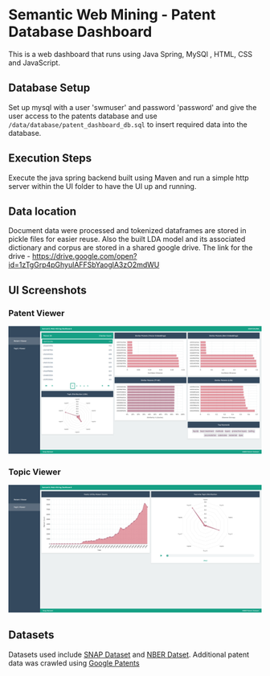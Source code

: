 # Semantic Web Mining - Patent Database Dashboard

This is a web dashboard that runs using Java Spring, MySQl , HTML, CSS and JavaScript.

## Database Setup

Set up mysql with a user 'swmuser' and password 'password' and give the user access to the patents database and use `/data/database/patent_dashboard_db.sql` to insert required data into the database.

## Execution Steps
Execute the java spring backend built using Maven and run a simple http server within the UI folder to have the UI up and running.

## Data location
Document data were processed and tokenized dataframes are stored in pickle files for easier reuse. Also the built LDA model and its associated dictionary and corpus are stored in a shared google drive. The link for the drive - https://drive.google.com/open?id=1zTgGrp4pGhyulAFFSbYaoglA3zO2mdWU

## UI Screenshots
### Patent Viewer
![Alt text](/screenshots/patentViewer.png?raw=true "Patent Viewer")
### Topic Viewer
![Alt text](/screenshots/topicViewer.png?raw=true "Topic Viewer")

## Datasets
Datasets used include [SNAP Dataset](https://snap.stanford.edu/data/cit-Patents.html) and [NBER Datset](http://data.nber.org/patents/). Additional patent data was crawled using [Google Patents](https://www.google.com/?tbm=ptsl)

